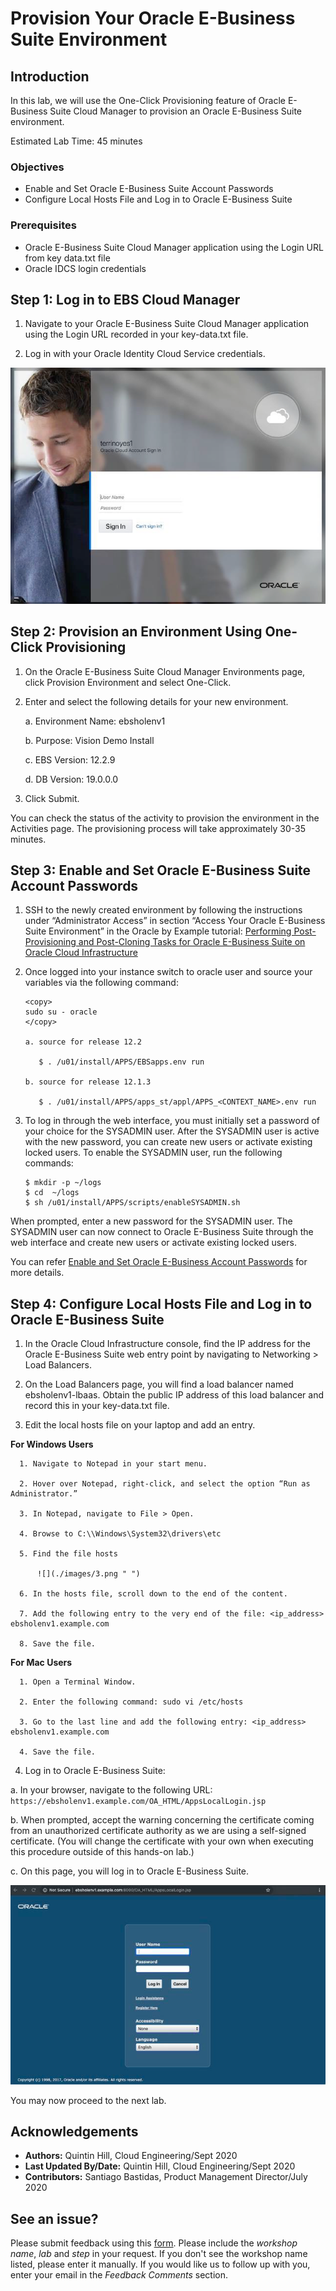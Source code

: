 # Provision Your Oracle E-Business Suite Environment

## Introduction
In this lab, we will use the One-Click Provisioning feature of Oracle E-Business Suite Cloud Manager to provision an Oracle E-Business Suite environment.

Estimated Lab Time: 45 minutes

### Objectives
* Enable and Set Oracle E-Business Suite Account Passwords
* Configure Local Hosts File and Log in to Oracle E-Business Suite

### Prerequisites
* Oracle E-Business Suite Cloud Manager application using the Login URL from key data.txt file
* Oracle IDCS login credentials


## **Step 1:** Log in to EBS Cloud Manager
1. Navigate to your Oracle E-Business Suite Cloud Manager application using the Login URL recorded in your key-data.txt file.

2. Log in with your Oracle Identity Cloud Service credentials.

  ![](./images/1.png " ")

## **Step 2:** Provision an Environment Using One-Click Provisioning
1. On the Oracle E-Business Suite Cloud Manager Environments page, click Provision Environment and select One-Click.

2. Enter and select the following details for your new environment.

    a. Environment Name: ebsholenv1

    b. Purpose: Vision Demo Install

    c. EBS Version: 12.2.9

    d. DB Version: 19.0.0.0

3. Click Submit.

You can check the status of the activity to provision the environment in the Activities page. The provisioning process will take approximately 30-35 minutes.

## **Step 3:** Enable and Set Oracle E-Business Suite Account Passwords

1. SSH to the newly created environment by following the instructions under “Administrator Access” in section “Access Your Oracle E-Business Suite Environment” in the Oracle by Example tutorial: [Performing Post-Provisioning and Post-Cloning Tasks for Oracle E-Business Suite on Oracle Cloud Infrastructure](https://www.oracle.com/webfolder/technetwork/tutorials/obe/cloud/compute-iaas/post_provisioning_tasks_for_ebs_on_oci/110_post_prov_cm_oci.html)

2. Once logged into your instance switch to oracle user and source your variables via the following command:
        
    ```
    <copy>
    sudo su - oracle
    </copy>
        
    a. source for release 12.2
    
       $ . /u01/install/APPS/EBSapps.env run 
        
    b. source for release 12.1.3
    
       $ . /u01/install/APPS/apps_st/appl/APPS_<CONTEXT_NAME>.env run

3. To log in through the web interface, you must initially set a password of your choice for the SYSADMIN user. After the SYSADMIN user is active with the new password, you can create new users or activate existing locked users. To enable the SYSADMIN user, run the following commands:
        
       $ mkdir -p ~/logs
       $ cd  ~/logs
       $ sh /u01/install/APPS/scripts/enableSYSADMIN.sh

When prompted, enter a new password for the SYSADMIN user.
The SYSADMIN user can now connect to Oracle E-Business Suite through the web interface and create new users or activate existing locked users.

You can refer [Enable and Set Oracle E-Business Account Passwords](https://www.oracle.com/webfolder/technetwork/tutorials/obe/cloud/compute-iaas/post_provisioning_tasks_for_ebs_on_oci/110_post_prov_cm_oci.html#EnableandSetOracleE-BusinessAccountPasswords(ConditionallyRequired)) for more details.

## **Step 4:** Configure Local Hosts File and Log in to Oracle E-Business Suite

1. In the Oracle Cloud Infrastructure console, find the IP address for the Oracle E-Business Suite web entry point by navigating to Networking > Load Balancers.

2. On the Load Balancers page, you will find a load balancer named ebsholenv1-lbaas. Obtain the public IP address of this load balancer and record this in your key-data.txt file.

3. Edit the local hosts file on your laptop and add an entry.

**For Windows Users**

      1. Navigate to Notepad in your start menu.

      2. Hover over Notepad, right-click, and select the option “Run as Administrator.”

      3. In Notepad, navigate to File > Open.

      4. Browse to C:\\Windows\System32\drivers\etc

      5. Find the file hosts

          ![](./images/3.png " ")

      6. In the hosts file, scroll down to the end of the content.

      7. Add the following entry to the very end of the file: <ip_address> ebsholenv1.example.com

      8. Save the file.

**For Mac Users**

      1. Open a Terminal Window.

      2. Enter the following command: sudo vi /etc/hosts

      3. Go to the last line and add the following entry: <ip_address> ebsholenv1.example.com

      4. Save the file.

4. Log in to Oracle E-Business Suite:

  a. In your browser, navigate to the following URL: ```https://ebsholenv1.example.com/OA_HTML/AppsLocalLogin.jsp```

  b. When prompted, accept the warning concerning the certificate coming from an unauthorized certificate authority as we are using a self-signed certificate. (You will change the certificate with your own when executing this procedure outside of this hands-on lab.)

  c. On this page, you will log in to Oracle E-Business Suite.

  ![](./images/4.png " ")

You may now proceed to the next lab.

## Acknowledgements

- **Authors:**  Quintin Hill, Cloud Engineering/Sept 2020
- **Last Updated By/Date:**  Quintin Hill, Cloud Engineering/Sept 2020
- **Contributors:** Santiago Bastidas, Product Management Director/July 2020

## See an issue?
Please submit feedback using this [form](https://apexapps.oracle.com/pls/apex/f?p=133:1:::::P1_FEEDBACK:1). Please include the *workshop name*, *lab* and *step* in your request.  If you don't see the workshop name listed, please enter it manually. If you would like us to follow up with you, enter your email in the *Feedback Comments* section. 
